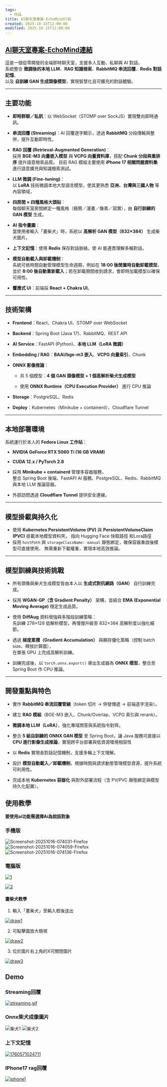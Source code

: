 ```yaml
---
tags:
  - 作品
title: AI聊天室專案-EchoMind介紹
created: 2025-10-15T12:00:00
modified: 2025-10-15T12:00:00
---
```

## <a href="https://chat.bardcloud.online" target="_blank">AI聊天室專案-EchoMind連結</a>
這是一個從零開發的全端即時聊天室，支援多人互動、私聊與 AI 對話。  
系統整合 **微調後的本地 LLM**、**RAG 知識檢索**、**RabbitMQ 串流回覆**、**Redis 對話記憶**、  
以及 **自訓練 GAN 生成頭像模型**，實現智慧化且可擴充的對話體驗。

---

## 主要功能

- **即時群聊／私訊**：以 WebSocket（STOMP over SockJS）實現雙向即時通訊。
    
- **串流回覆 (Streaming)**：AI 回覆逐字顯示，透過 **RabbitMQ** 分段傳輸與整併，提升互動即時性。
    
- **RAG 回覆 (Retrieval-Augmented Generation)**：  
    採用 **BGE-M3 向量嵌入模型** 與 **VCPG 向量資料庫**，搭配 **Chunk 分段與重排序** 提升語意檢索品質。
	目前 RAG 模組主要使用 **iPhone 17 相關問題資料集** 進行語意擴充與知識檢索測試。
- **LLM 微調 (Fine-tuning)**：  
    以 **LoRA** 技術微調本地大型語言模型，使其更熟悉 **亞洲、台灣與三國人物** 等內容領域，  

- **四房間 × 四種風格大頭貼**：  
    每個聊天室房間綁定一種風格（極簡／漫畫／像素／寫實），由 **自行訓練的 GAN 模型** 生成。
    
- **AI 指令畫圖**：  
    當使用者輸入「畫柴犬」時，系統以 **高解析 GAN 模型（832×384）** 生成柴犬圖片。
    
- **上下文記憶**：使用 **Redis** 保存對話脈絡，使 AI 能連貫理解多輪對話。
- **模型自動載入與卸載機制**：  
	系統可依時間自動管理模型生命週期，例如在 **18:00 後閒置時自動卸載模型**，  
	並於 **8:00 後自動重新載入**；若在卸載期間收到請求，會即時加載模型以確保可用性。

- **響應式 UI**：前端採 **React + Chakra UI**。
    

---

## 技術架構

- **Frontend**：React、Chakra UI、STOMP over WebSocket
    
- **Backend**：Spring Boot (Java 17)、RabbitMQ、REST API
    
- **AI Service**：FastAPI (Python)、**本地 LLM（LoRA 微調）**
    
- **Embedding / RAG**：**BAAI/bge-m3 嵌入**、**VCPG 向量索引**、Chunk 
    
- **ONNX 影像推論**：
    
    - 共 5 個模型：**4 個 GAN 頭像模型 + 1 個高解析柴犬生成模型**
        
    - 使用 **ONNX Runtime（CPU Execution Provider）** 進行 CPU 推論
        
- **Storage**：PostgreSQL、Redis
    
- **Deploy**：Kubernetes（Minikube + containerd）、Cloudflare Tunnel
    

---

##  本地部署環境

系統運行於本人的 **Fedora Linux 工作站**：

- **NVIDIA GeForce RTX 5060 Ti (16 GB VRAM)**
    
- **CUDA 12.x / PyTorch 2.8**  
- 採用 **Minikube + containerd** 管理多容器服務，  
	整合 Spring Boot 後端、FastAPI AI 服務、PostgreSQL、Redis、RabbitMQ 與本地 LLM 推論容器。  
- 外部訪問透過 **Cloudflare Tunnel** 提供安全連線。
    

---

##  模型掛載與持久化

- 使用 **Kubernetes PersistentVolume (PV)** 與 **PersistentVolumeClaim (PVC)** 掛載本地模型資料夾，  指向 Hugging Face 快取路徑 和Lora路徑
- 採用 `hostPath` 與 `storageClassName: manual` 靜態綁定，確保容器重啟後模型可直接使用，  無需重新下載權重，實現本地高效推論。

---

## 模型訓練與技術挑戰

- 所有頭像與柴犬生成模型皆由本人以 **生成式對抗網路（GAN）** 自行訓練完成。
    
- 採用 **WGAN-GP（含 Gradient Penalty）** 架構，並結合 **EMA (Exponential Moving Average)** 穩定生成品質。
    
- 使用 **DiffAug** 資料增強與多階段訓練策略：  
    先訓練 278×128 低解析模型，再慢慢升級至 832×384 高解析度以強化細節。
    
- 透過 **梯度累積（Gradient Accumulation）** 與顯存優化策略（控制 batch size、釋放計算圖），  
    在單張 GPU 上完成高解析訓練。
    
- 訓練完成後，以 `torch.onnx.export()` 導出生成器為 **ONNX 模型**，整合至 Spring Boot 作 CPU 推論。
    

---

## 開發重點與特色

- 實作 **RabbitMQ 串流回覆管線**（token 切片 → 併發傳遞 → 前端逐字渲染）。
    
- 建立 **RAG 模組**（BGE-M3 嵌入、Chunk/Overlap、VCPG 索引與 rerank）。
    
- **微調本地 LLM（LoRA）**，強化專域問答與系統指令對齊。
- 整合 **5 組自訓練的 ONNX GAN 模型** 至 Spring Boot，讓 Java 服務可直接以 **CPU 進行影像生成推論**，實現跨平台部署與低資源環境相容性

- 以 **Redis** 實現長對話記憶機制，支援多輪上下文理解。
- 設計 **模型自動載入／卸載機制**，根據時間與請求動態管理模型資源，提升系統可利用性。
    
- 完成本地 **Kubernetes 容器化** 與對外部署流程（含 PV/PVC 靜態綁定與模型持久化配置）。

##  使用教學

**要使用ai功能需選擇Ai為說話對象**
### 手機版

<img src="https://img.bardcloud.online/ai_project/Screenshot-20251016-074031-Firefox.jpg" alt="Screenshot-20251016-074031-Firefox" border="0">

<img src="https://img.bardcloud.online/ai_project/Screenshot-20251016-074059-Firefox.jpg" alt="Screenshot-20251016-074059-Firefox" border="0">

<img src="https://img.bardcloud.online/ai_project/Screenshot-20251016-074136-Firefox.jpg" alt="Screenshot-20251016-074136-Firefox" border="0">

### 電腦版

<a href="https://img.bardcloud.online/ai_project/1.png"><img src="https://img.bardcloud.online/ai_project/1.png" alt="1" border="0"></a>

<a href="https://img.bardcloud.online/ai_project/2.png"><img src="https://img.bardcloud.online/ai_project/2.png" alt="2" border="0"></a>

#### 畫柴犬教學
1. 輸入「畫柴犬」至輸入框後送出

<a href="https://img.bardcloud.online/ai_project/draw1.png"><img src="https://img.bardcloud.online/ai_project/draw1.png" alt="draw1" border="0"></a>

2. 可點擊圖放大檢視

<a href="https://img.bardcloud.online/ai_project/draw2.png"><img src="https://img.bardcloud.online/ai_project/draw2.png" alt="draw2" border="0"></a>

3. 位於圖片右上角的X可關閉圖片

<a href="https://img.bardcloud.online/ai_project/draw3.png"><img src="https://img.bardcloud.online/ai_project/draw3.png" alt="draw3" border="0"></a>

## Demo

### Streaming回覆

<a href="https://img.bardcloud.online/ai_project/streaming.gif"><img src="https://img.bardcloud.online/ai_project/streaming.gif" alt="streaming.gif" border="0"></a>

### Onnx柴犬成像圖片

![柴犬1](https://img.bardcloud.online/ai_project/dog1.jpg)
![柴犬2](https://img.bardcloud.online/ai_project/dog2.png)

### 上下文記憶

<a href="https://img.bardcloud.online/ai_project/memory.png"><img src="https://img.bardcloud.online/ai_project/memory.png" alt="1760571024711" border="0"></a>

### IPhone17 rag回覆

<a href="https://img.bardcloud.online/ai_project/iphone1.png"><img src="https://img.bardcloud.online/ai_project/iphone1.png" alt="iphone1" border="0"></a>




